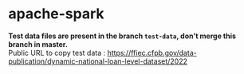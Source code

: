 # apache-spark
**Test data files are present in the branch `test-data`, don't merge this branch in master.** <br/>
Public URL to copy test data : https://ffiec.cfpb.gov/data-publication/dynamic-national-loan-level-dataset/2022

